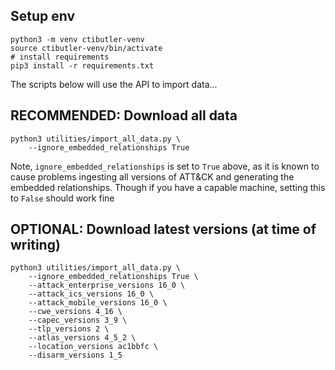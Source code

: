 ## Setup env

```shell
python3 -m venv ctibutler-venv
source ctibutler-venv/bin/activate
# install requirements
pip3 install -r requirements.txt
````

The scripts below will use the API to import data...

## RECOMMENDED: Download all data

```shell
python3 utilities/import_all_data.py \
	--ignore_embedded_relationships True
```

Note, `ignore_embedded_relationships` is set to `True` above, as it is known to cause problems ingesting all versions of ATT&CK and generating the embedded relationships. Though if you have a capable machine, setting this to `False` should work fine

## OPTIONAL: Download latest versions (at time of writing)

```shell
python3 utilities/import_all_data.py \
	--ignore_embedded_relationships True \
	--attack_enterprise_versions 16_0 \
	--attack_ics_versions 16_0 \
	--attack_mobile_versions 16_0 \
	--cwe_versions 4_16 \
	--capec_versions 3_9 \
	--tlp_versions 2 \
	--atlas_versions 4_5_2 \
	--location_versions ac1bbfc \
	--disarm_versions 1_5
```